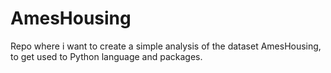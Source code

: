 # AmesHousing
Repo where i want to create a simple analysis of the dataset AmesHousing, to get used to Python language and packages.
